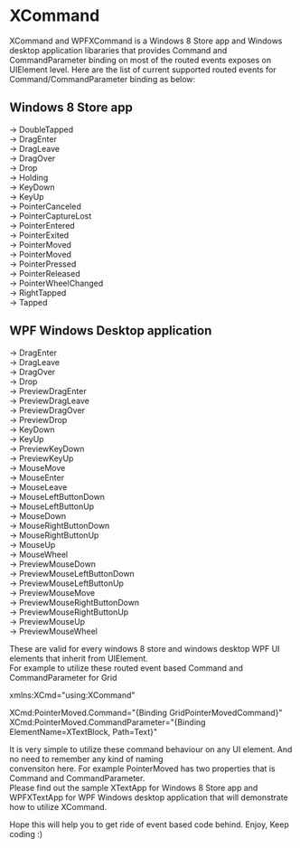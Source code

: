 XCommand
========
XCommand and WPFXCommand is a Windows 8 Store app and Windows desktop application libararies that provides Command and CommandParameter binding on most of the routed events
exposes on UIElement level. Here are the list of current supported routed events for Command/CommandParameter binding as below:

Windows 8 Store app                                                                                               
---------------------                                                                                                 
-> DoubleTapped						
-> DragEnter							
-> DragLeave							
-> DragOver							
-> Drop							
-> Holding							
-> KeyDown											
-> KeyUp														
-> PointerCanceled						
-> PointerCaptureLost						
-> PointerEntered							
-> PointerExited														
-> PointerMoved							
-> PointerMoved							
-> PointerPressed													
-> PointerReleased						
-> PointerWheelChanged						
-> RightTapped							                                                                                        
-> Tapped				                                                                                                  

WPF Windows Desktop application                                                                                       
--------------------------------                                                                                      
-> DragEnter                                                                                                        
-> DragLeave                                                                                                          
-> DragOver                                                                                                   
-> Drop                                                                                                                 
-> PreviewDragEnter                                                                                                     
-> PreviewDragLeave                                                                                                     
-> PreviewDragOver                                                                                                   
-> PreviewDrop                                                                                                          
-> KeyDown                                                                                                              
-> KeyUp                                                                                                              
-> PreviewKeyDown                                                                                                       
-> PreviewKeyUp                                                                                                         
-> MouseMove                                                                                                            
-> MouseEnter                                                                                                      
-> MouseLeave                                                                                                           
-> MouseLeftButtonDown                                                                                                  
-> MouseLeftButtonUp                                                                                                   
-> MouseDown                                                                                                          
-> MouseRightButtonDown                                                                                                 
-> MouseRightButtonUp                                                                                                   
-> MouseUp                                                                                                              
-> MouseWheel                                                                                                          
-> PreviewMouseDown                                                                                                     
-> PreviewMouseLeftButtonDown                                                                                           
-> PreviewMouseLeftButtonUp                                                                                             
-> PreviewMouseMove                                                                                                   
-> PreviewMouseRightButtonDown                                                                                          
-> PreviewMouseRightButtonUp                                                                                            
-> PreviewMouseUp                                                                                                  
-> PreviewMouseWheel                                                                                                  

These are valid for every windows 8 store and windows desktop WPF UI elements that inherit from UIElement.			
For example to utilize these routed event based Command and CommandParameter for Grid			

xmlns:XCmd="using:XCommand"

XCmd:PointerMoved.Command="{Binding GridPointerMovedCommand}" 				
XCmd:PointerMoved.CommandParameter="{Binding ElementName=XTextBlock, Path=Text}"		

It is very simple to utilize these command behaviour on any UI element. And no need to remember any kind of naming	
convensiton here. For example PointerMoved has two properties that is Command and CommandParameter.		
Please find out the sample XTextApp for Windows 8 Store app and WPFXTextApp for WPF Windows desktop application that will demonstrate how to utilize XCommand. 		

Hope this will help you to get ride of event based code behind.	Enjoy, Keep coding :)	
